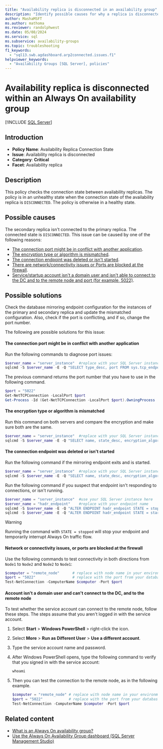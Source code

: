 ```yaml
---
title: "Availability replica is disconnected in an availability group"
description: "Identify possible causes for why a replica is disconnected within an Always On availability group."
author: MashaMSFT
ms.author: mathoma
ms.reviewer: randolphwest
ms.date: 05/08/2024
ms.service: sql
ms.subservice: availability-groups
ms.topic: troubleshooting
f1_keywords:
  - "sql13.swb.agdashboard.arp2connected.issues.f1"
helpviewer_keywords:
  - "Availability Groups [SQL Server], policies"
---
```


# Availability replica is disconnected within an Always On availability group

[!INCLUDE [SQL Server](../../../includes/applies-to-version/sqlserver.md)]

## Introduction

- **Policy Name**: Availability Replica Connection State
- **Issue**: Availability replica is disconnected
- **Category**: **Critical**
- **Facet**: Availability replica

## Description

This policy checks the connection state between availability replicas. The policy is in an unhealthy state when the connection state of the availability replica is `DISCONNECTED`. The policy is otherwise in a healthy state.

## Possible causes

The secondary replica isn't connected to the primary replica. The connected state is `DISCONNECTED`. This issue can be caused by one of the following reasons:

- [The connection port might be in conflict with another application](#the-connection-port-might-be-in-conflict-with-another-application).
- [The encryption type or algorithm is mismatched](#the-encryption-type-or-algorithm-is-mismatched).
- [The connection endpoint was deleted or isn't started](#the-connection-endpoint-was-deleted-or-isnt-started).
- [There are network/connectivity issues or Ports are blocked at the firewall](#network-or-connectivity-issues-or-ports-are-blocked-at-the-firewall).
- [Service/startup account isn't a domain user and isn't able to connect to the DC and to the remote node and port (for example, 5022)](#account-isnt-a-domain-user-and-cant-connect-to-the-dc-and-to-the-remote-node).

## Possible solutions

Check the database mirroring endpoint configuration for the instances of the primary and secondary replica and update the mismatched configuration. Also, check if the port is conflicting, and if so, change the port number.

The following are possible solutions for this issue:

#### The connection port might be in conflict with another application

Run the following commands to diagnose port issues:

```powershell
$server_name = "server_instance"  #replace with your SQL Server instance
sqlcmd -S $server_name -E -Q "SELECT type_desc, port FROM sys.tcp_endpoints WHERE type_desc = 'DATABASE_MIRRORING'; "
```

The previous command returns the port number that you have to use in the following command.

```powershell
$port = "5022"
Get-NetTCPConnection -LocalPort $port
Get-Process -Id (Get-NetTCPConnection -LocalPort $port).OwningProcess | Select-Object Name, ProductVersion, Path, Id
```

#### The encryption type or algorithm is mismatched

Run this command on both servers and compare the encryption and make sure both are the same.

```powershell
$server_name = "server_instance"  #replace with your SQL Server instance
sqlcmd -S $server_name -E -Q "SELECT name, state_desc, encryption_algorithm_desc, protocol_desc, type_desc FROM sys.database_mirroring_endpoints"
```

#### The connection endpoint was deleted or isn't started

Run the following command if the mirroring endpoint exits and is started.

```powershell
$server_name = "server_instance"  #replace with your SQL Server instance
sqlcmd -S $server_name -E -Q "SELECT name, state_desc, encryption_algorithm_desc, protocol_desc, type_desc FROM sys.database_mirroring_endpoints"
```

Run the following command if you suspect that endpoint isn't responding to connections, or isn't running.

```powershell
$server_name = "server_instance"  #use your SQL Server instance here
$server_name = "hadr_endpoint"    #replace with your endpoint name
sqlcmd -S $server_name -E -Q "ALTER ENDPOINT hadr_endpoint STATE = stopped"
sqlcmd -S $server_name -E -Q "ALTER ENDPOINT hadr_endpoint STATE = started"
```

> [!WARNING]  
> Running the command with `STATE = stopped` will stop your endpoint and temporarily interrupt Always On traffic flow.

#### Network or connectivity issues, or ports are blocked at the firewall

Use the following commands to test connectivity in both directions from `Node1` to `Node2` and `Node2` to `Node1`:

```powershell
$computer = "remote_node"      # replace with node name in your environment
$port = "5022"                 # replace with the port from your database_mirroring_endpoints
Test-NetConnection -ComputerName $computer -Port $port
```

#### Account isn't a domain user and can't connect to the DC, and to the remote node

To test whether the service account can connect to the remote node, follow these steps. The steps assume that you aren't logged in with the service account.

1. Select **Start** > **Windows PowerShell** > right-click the icon.

1. Select **More** > **Run as Different User** > **Use a different account**.

1. Type the service account name and password.

1. After Windows PowerShell opens, type the following command to verify that you signed in with the service account:

   ```powershell
   whoami
   ```

1. Then you can test the connection to the remote node, as in the following example.

   ```powershell
   $computer = "remote_node" # replace with node name in your environment
   $port = "5022"            # replace with the port from your database_mirroring_endpoints
   Test-NetConnection -ComputerName $computer -Port $port
   ```

## Related content

- [What is an Always On availability group?](overview-of-always-on-availability-groups-sql-server.md)
- [Use the Always On Availability Group dashboard (SQL Server Management Studio)](use-the-always-on-dashboard-sql-server-management-studio.md)
